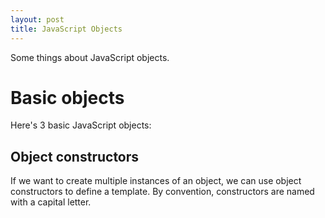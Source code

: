 ```yaml
---
layout: post
title: JavaScript Objects
---
```


Some things about JavaScript objects.


# Basic objects
Here's 3 basic JavaScript objects:
<script src="https://jsfiddle.net/lthr/36assx8r/1/embed/js,result/"></script>

## Object constructors
If we want to create multiple instances of an object, we can use object constructors to define a template. By convention, constructors are named with a capital letter.
<script src="https://jsfiddle.net/lthr/qz6dq6t2/3/embed/js,result/"></script>

